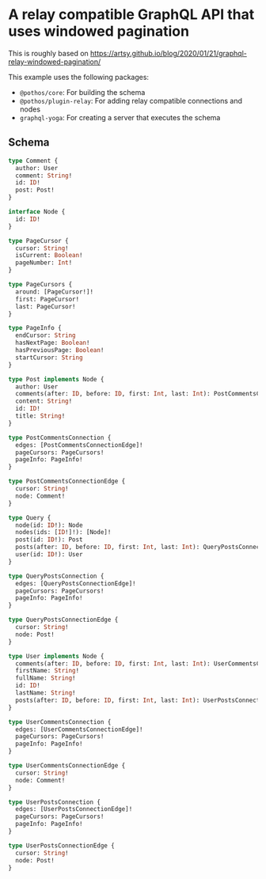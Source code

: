 # A relay compatible GraphQL API that uses windowed pagination

This is roughly based on https://artsy.github.io/blog/2020/01/21/graphql-relay-windowed-pagination/

This example uses the following packages:

- `@pothos/core`: For building the schema
- `@pothos/plugin-relay`: For adding relay compatible connections and nodes
- `graphql-yoga`: For creating a server that executes the schema

## Schema

```graphql
type Comment {
  author: User
  comment: String!
  id: ID!
  post: Post!
}

interface Node {
  id: ID!
}

type PageCursor {
  cursor: String!
  isCurrent: Boolean!
  pageNumber: Int!
}

type PageCursors {
  around: [PageCursor!]!
  first: PageCursor!
  last: PageCursor!
}

type PageInfo {
  endCursor: String
  hasNextPage: Boolean!
  hasPreviousPage: Boolean!
  startCursor: String
}

type Post implements Node {
  author: User
  comments(after: ID, before: ID, first: Int, last: Int): PostCommentsConnection!
  content: String!
  id: ID!
  title: String!
}

type PostCommentsConnection {
  edges: [PostCommentsConnectionEdge]!
  pageCursors: PageCursors!
  pageInfo: PageInfo!
}

type PostCommentsConnectionEdge {
  cursor: String!
  node: Comment!
}

type Query {
  node(id: ID!): Node
  nodes(ids: [ID!]!): [Node]!
  post(id: ID!): Post
  posts(after: ID, before: ID, first: Int, last: Int): QueryPostsConnection!
  user(id: ID!): User
}

type QueryPostsConnection {
  edges: [QueryPostsConnectionEdge]!
  pageCursors: PageCursors!
  pageInfo: PageInfo!
}

type QueryPostsConnectionEdge {
  cursor: String!
  node: Post!
}

type User implements Node {
  comments(after: ID, before: ID, first: Int, last: Int): UserCommentsConnection!
  firstName: String!
  fullName: String!
  id: ID!
  lastName: String!
  posts(after: ID, before: ID, first: Int, last: Int): UserPostsConnection!
}

type UserCommentsConnection {
  edges: [UserCommentsConnectionEdge]!
  pageCursors: PageCursors!
  pageInfo: PageInfo!
}

type UserCommentsConnectionEdge {
  cursor: String!
  node: Comment!
}

type UserPostsConnection {
  edges: [UserPostsConnectionEdge]!
  pageCursors: PageCursors!
  pageInfo: PageInfo!
}

type UserPostsConnectionEdge {
  cursor: String!
  node: Post!
}
```
